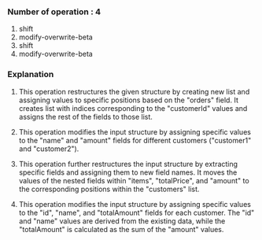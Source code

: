 ### Number of operation : 4
1. shift
2. modify-overwrite-beta
3. shift
4. modify-overwrite-beta

### Explanation
1. This operation restructures the given structure by creating new list and assigning values to specific positions based on the "orders" field. It creates list with indices corresponding to the "customerId" values and assigns the rest of the fields to those list.

2. This operation modifies the input structure by assigning specific values to the "name" and "amount" fields for different customers ("customer1" and "customer2").

3. This operation further restructures the input structure by extracting specific fields and assigning them to new field names. It moves the values of the nested fields within "items", "totalPrice", and "amount" to the corresponding positions within the "customers" list.

4. This operation modifies the input structure by assigning specific values to the "id", "name", and "totalAmount" fields for each customer. The "id" and "name" values are derived from the existing data, while the "totalAmount" is calculated as the sum of the "amount" values.